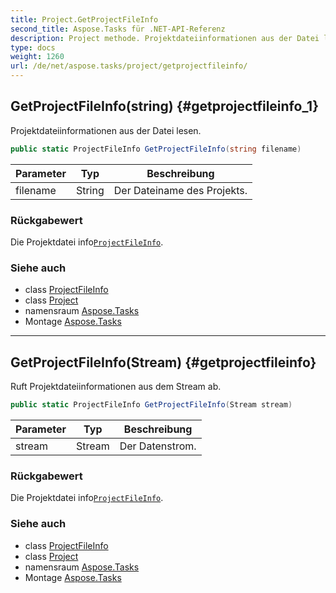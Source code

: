 ```yaml
---
title: Project.GetProjectFileInfo
second_title: Aspose.Tasks für .NET-API-Referenz
description: Project methode. Projektdateiinformationen aus der Datei lesen.
type: docs
weight: 1260
url: /de/net/aspose.tasks/project/getprojectfileinfo/
---
```

## GetProjectFileInfo(string) {#getprojectfileinfo_1}

Projektdateiinformationen aus der Datei lesen.

```csharp
public static ProjectFileInfo GetProjectFileInfo(string filename)
```

| Parameter | Typ | Beschreibung |
| --- | --- | --- |
| filename | String | Der Dateiname des Projekts. |

### Rückgabewert

Die Projektdatei info[`ProjectFileInfo`](../../projectfileinfo/).

### Siehe auch

* class [ProjectFileInfo](../../projectfileinfo/)
* class [Project](../)
* namensraum [Aspose.Tasks](../../project/)
* Montage [Aspose.Tasks](../../../)

---

## GetProjectFileInfo(Stream) {#getprojectfileinfo}

Ruft Projektdateiinformationen aus dem Stream ab.

```csharp
public static ProjectFileInfo GetProjectFileInfo(Stream stream)
```

| Parameter | Typ | Beschreibung |
| --- | --- | --- |
| stream | Stream | Der Datenstrom. |

### Rückgabewert

Die Projektdatei info[`ProjectFileInfo`](../../projectfileinfo/).

### Siehe auch

* class [ProjectFileInfo](../../projectfileinfo/)
* class [Project](../)
* namensraum [Aspose.Tasks](../../project/)
* Montage [Aspose.Tasks](../../../)


